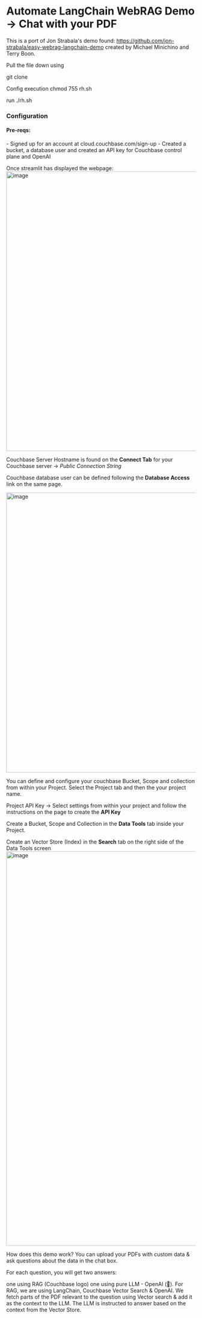 <H1>Automate LangChain WebRAG Demo -> Chat with your PDF</H1>

This is a port of Jon Strabala's demo found: https://github.com/jon-strabala/easy-webrag-langchain-demo created by Michael Minichino and Terry Boon.

Pull the file down using 

git clone <insert name here>

Config execution
chmod 755 rh.sh

run 
./rh.sh

<h3>Configuration</h3>

<h4>Pre-reqs:</h4>
- Signed up for an account at cloud.couchbase.com/sign-up
- Created a bucket, a database user and created an API key for Couchbase control plane and OpenAI



Once streamlit has displayed the webpage:
<img width="741" alt="image" src="https://github.com/mks-couchbase/beeloud-hackathon/assets/81588469/b03eab20-fb8f-4371-a405-9120f773a500">

Couchbase Server Hostname is found on the **Connect Tab** for your Couchbase server -> _Public Connection String_

Couchbase database user can be defined following the **Database Access** link on the same page.

<img width="742" alt="image" src="https://github.com/mks-couchbase/beeloud-hackathon/assets/81588469/420cd8bc-6e36-48de-b136-aba2657ad0f6">

You can define and configure your couchbase Bucket, Scope and collection from within your Project. Select the Project tab and then the your project name.

Project API Key -> Select settings from within your project and follow the instructions on the page to create the **API Key**



Create a Bucket, Scope and Collection in the **Data Tools** tab inside your Project.

Create an Vector Store (Index) in the **Search** tab on the right side of the Data Tools screen 
<img width="1045" alt="image" src="https://github.com/mks-couchbase/beeloud-hackathon/assets/81588469/d7ab48a6-0d1e-40dd-8fe6-bd05f3f427a6">

How does this demo work?
You can upload your PDFs with custom data & ask questions about the data in the chat box.

For each question, you will get two answers:

one using RAG (Couchbase logo)
one using pure LLM - OpenAI (🤖).
For RAG, we are using LangChain, Couchbase Vector Search & OpenAI. We fetch parts of the PDF relevant to the question using Vector search & add it as the context to the LLM. The LLM is instructed to answer based on the context from the Vector Store.
